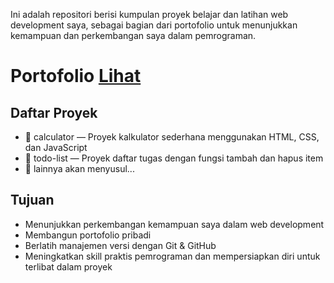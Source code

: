 Ini adalah repositori berisi kumpulan proyek belajar dan latihan web development saya, 
sebagai bagian dari portofolio untuk menunjukkan kemampuan dan perkembangan saya dalam pemrograman.

# Portofolio [Lihat](https://nurahmadiana.github.io/project-collection/portofolio/)

## Daftar Proyek
- 📁 calculator — Proyek kalkulator sederhana menggunakan HTML, CSS, dan JavaScript
- 📁 todo-list — Proyek daftar tugas dengan fungsi tambah dan hapus item
- 📁 lainnya akan menyusul...

## Tujuan
- Menunjukkan perkembangan kemampuan saya dalam web development
- Membangun portofolio pribadi
- Berlatih manajemen versi dengan Git & GitHub
- Meningkatkan skill praktis pemrograman dan mempersiapkan diri untuk terlibat dalam proyek 

